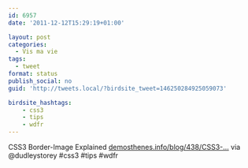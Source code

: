 ```yaml
---
id: 6957
date: '2011-12-12T15:29:19+01:00'

layout: post
categories:
  - Vis ma vie
tags:
  - tweet
format: status
publish_social: no
guid: 'http://tweets.local/?birdsite_tweet=146250284925059073'

birdsite_hashtags:
    - css3
    - tips
    - wdfr
---
```


CSS3 Border-Image Explained [demosthenes.info/blog/438/CSS3-…](http://demosthenes.info/blog/438/CSS3-Border-Image-Explained) via @dudleystorey #css3 #tips #wdfr